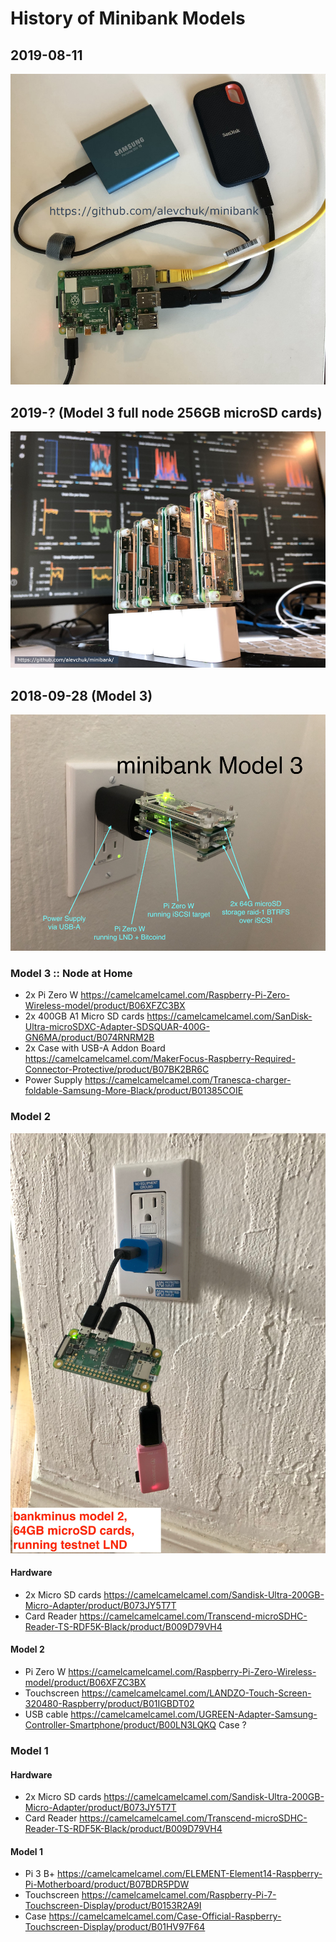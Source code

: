 # History of Minibank Models

## 2019-08-11
![model 4](https://raw.githubusercontent.com/alevchuk/minibank/first/img/minibank-2019-08-11.jpg "minibank model 4, Pi 4, 4 GB RAM, 500GB SSD, running mainnet LND")

## 2019-? (Model 3 full node 256GB microSD cards)
![alt text](https://raw.githubusercontent.com/alevchuk/minibank/first/img/minibank-2019-04-07.jpg "minibank model 3, 256GB microSD cards, running mainnet LND")

## 2018-09-28 (Model 3)

![alt text](https://raw.githubusercontent.com/alevchuk/minibank/first/img/model3_64g.jpg "minibank model 3, 64GB microSD cards, running testnet LND")

### Model 3 :: Node at Home

* 2x Pi Zero W https://camelcamelcamel.com/Raspberry-Pi-Zero-Wireless-model/product/B06XFZC3BX
* 2x 400GB A1 Micro SD cards https://camelcamelcamel.com/SanDisk-Ultra-microSDXC-Adapter-SDSQUAR-400G-GN6MA/product/B074RNRM2B
* 2x Case with USB-A Addon Board https://camelcamelcamel.com/MakerFocus-Raspberry-Required-Connector-Protective/product/B07BK2BR6C
* Power Supply https://camelcamelcamel.com/Tranesca-charger-foldable-Samsung-More-Black/product/B01385COIE


### Model 2

![alt text](https://raw.githubusercontent.com/alevchuk/minibank/first/img/model2_64gb.jpg "minibank model 2, running testnet LND")

#### Hardware
* 2x Micro SD cards https://camelcamelcamel.com/Sandisk-Ultra-200GB-Micro-Adapter/product/B073JY5T7T 
* Card Reader https://camelcamelcamel.com/Transcend-microSDHC-Reader-TS-RDF5K-Black/product/B009D79VH4

#### Model 2
* Pi Zero W https://camelcamelcamel.com/Raspberry-Pi-Zero-Wireless-model/product/B06XFZC3BX
* Touchscreen https://camelcamelcamel.com/LANDZO-Touch-Screen-320480-Raspberry/product/B01IGBDT02
* USB cable https://camelcamelcamel.com/UGREEN-Adapter-Samsung-Controller-Smartphone/product/B00LN3LQKQ
Case ?


### Model 1

#### Hardware
* 2x Micro SD cards https://camelcamelcamel.com/Sandisk-Ultra-200GB-Micro-Adapter/product/B073JY5T7T 
* Card Reader https://camelcamelcamel.com/Transcend-microSDHC-Reader-TS-RDF5K-Black/product/B009D79VH4

#### Model 1
* Pi 3 B+ https://camelcamelcamel.com/ELEMENT-Element14-Raspberry-Pi-Motherboard/product/B07BDR5PDW
* Touchscreen https://camelcamelcamel.com/Raspberry-Pi-7-Touchscreen-Display/product/B0153R2A9I
* Case https://camelcamelcamel.com/Case-Official-Raspberry-Touchscreen-Display/product/B01HV97F64
